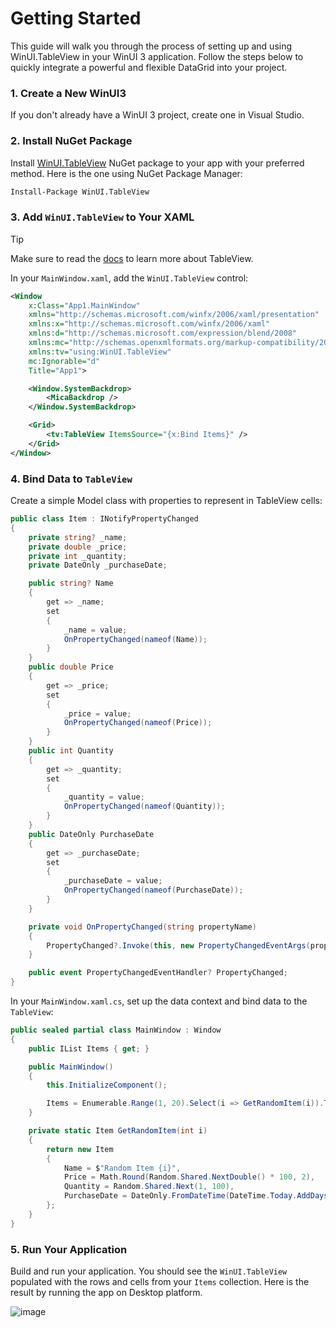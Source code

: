 # Getting Started

This guide will walk you through the process of setting up and using WinUI.TableView in your WinUI 3 application. Follow the steps below to quickly integrate a powerful and flexible DataGrid into your project.

### 1. Create a New WinUI3

If you don't already have a WinUI 3 project, create one in Visual Studio.

### 2. Install NuGet Package
Install [WinUI.TableView](https://www.nuget.org/packages/WinUI.TableView) NuGet package to your app with your preferred method. Here is the one using NuGet Package Manager:

```bash
Install-Package WinUI.TableView
```
### 3. Add `WinUI.TableView` to Your XAML

> [!TIP]
> Make sure to read the [docs](https://github.com/w-ahmad/WinUI.TableView/tree/main/docs) to learn more about TableView.

In your `MainWindow.xaml`, add the `WinUI.TableView` control:

```xml
<Window
    x:Class="App1.MainWindow"
    xmlns="http://schemas.microsoft.com/winfx/2006/xaml/presentation"
    xmlns:x="http://schemas.microsoft.com/winfx/2006/xaml"
    xmlns:d="http://schemas.microsoft.com/expression/blend/2008"
    xmlns:mc="http://schemas.openxmlformats.org/markup-compatibility/2006"
    xmlns:tv="using:WinUI.TableView"
    mc:Ignorable="d"
    Title="App1">

    <Window.SystemBackdrop>
        <MicaBackdrop />
    </Window.SystemBackdrop>

    <Grid>
        <tv:TableView ItemsSource="{x:Bind Items}" />
    </Grid>
</Window>
```

### 4. Bind Data to `TableView`

Create a simple Model class with properties to represent in TableView cells:

```csharp
public class Item : INotifyPropertyChanged
{
    private string? _name;
    private double _price;
    private int _quantity;
    private DateOnly _purchaseDate;

    public string? Name
    {
        get => _name;
        set
        {
            _name = value;
            OnPropertyChanged(nameof(Name));
        }
    }
    public double Price
    {
        get => _price;
        set
        {
            _price = value;
            OnPropertyChanged(nameof(Price));
        }
    }
    public int Quantity
    {
        get => _quantity;
        set
        {
            _quantity = value;
            OnPropertyChanged(nameof(Quantity));
        }
    }
    public DateOnly PurchaseDate
    {
        get => _purchaseDate;
        set
        {
            _purchaseDate = value;
            OnPropertyChanged(nameof(PurchaseDate));
        }
    }

    private void OnPropertyChanged(string propertyName)
    {
        PropertyChanged?.Invoke(this, new PropertyChangedEventArgs(propertyName));
    }

    public event PropertyChangedEventHandler? PropertyChanged;
}
```

In your `MainWindow.xaml.cs`, set up the data context and bind data to the `TableView`:

```csharp
public sealed partial class MainWindow : Window
{
    public IList Items { get; }

    public MainWindow()
    {
        this.InitializeComponent();

        Items = Enumerable.Range(1, 20).Select(i => GetRandomItem(i)).ToList();
    }

    private static Item GetRandomItem(int i)
    {
        return new Item
        {
            Name = $"Random Item {i}",
            Price = Math.Round(Random.Shared.NextDouble() * 100, 2),
            Quantity = Random.Shared.Next(1, 100),
            PurchaseDate = DateOnly.FromDateTime(DateTime.Today.AddDays(Random.Shared.Next(-90, 90)))
        };
    }
}
```

### 5. Run Your Application

Build and run your application. You should see the `WinUI.TableView` populated with the rows and cells from your `Items` collection. Here is the result by running the app on Desktop platform.


![image](https://github.com/user-attachments/assets/e00bffc7-19e0-40bd-bbda-07198d6bc60a)